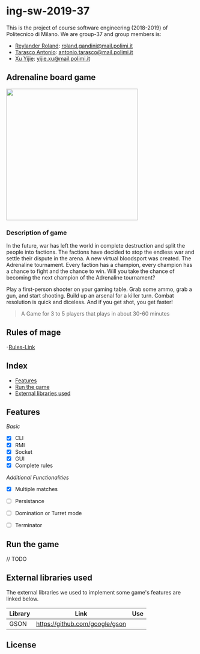 
# ing-sw-2019-37
This is the project of course software engineering (2018-2019) of Politecnico di Milano.
We are group-37 and group members is:

- [Reylander Roland](https://github.com/rockplayer007): roland.gandini@mail.polimi.it
- [Tarasco Antonio](https://github.com/tarascoant): antonio.tarasco@mail.polimi.it
- [Xu Yijie](https://github.com/yijie0110):  yijie.xu@mail.polimi.it


## Adrenaline board game

<img src="https://www.boardgamequest.com/wp-content/uploads/2017/01/Adrenaline-Header.jpg" height="350"></img>

### Description of game
In the future, war has left the world in complete destruction and split the people into factions. The factions have decided to stop the endless war and settle their dispute in the arena. A new virtual bloodsport was created. The Adrenaline tournament. Every faction has a champion, every champion has a chance to fight and the chance to win. Will you take the chance of becoming the next champion of the Adrenaline tournament?

Play a first-person shooter on your gaming table. Grab some ammo, grab a gun, and start shooting. Build up an arsenal for a killer turn. Combat resolution is quick and diceless. And if you get shot, you get faster!

> A Game for 3 to 5 players that plays in about 30-60 minutes


## Rules of mage

-[Rules-Link](https://czechgames.com/en/adrenaline/)

## Index
- [Features](#features)
- [Run the game](#run-the-game)
- [External libraries used](#external-libraries-used)

## Features

_Basic_
- [x] CLI
- [x] RMI
- [x] Socket
- [x] GUI
- [x] Complete rules

_Additional Functionalities_
- [x] Multiple matches
- [ ] Persistance
- [ ] Domination or Turret mode
- [ ] Terminator


## Run the game

// TODO 




## External libraries used

The external libraries we used to implement some game's features are linked below.

|      Library  |Link							 |Use                |
|---------------|--------------------------------|-------------------|
|GSON			|https://github.com/google/gson  |			  	     |


License
----


